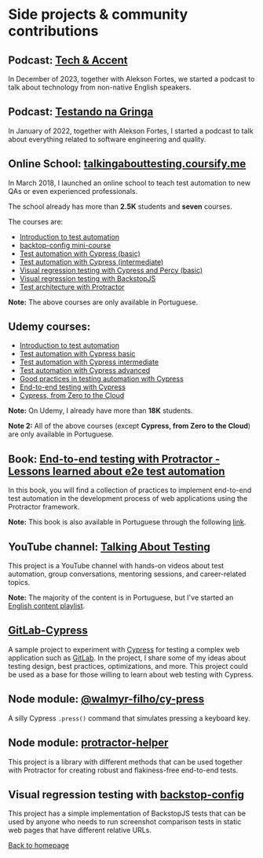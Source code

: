 # Side projects & community contributions

## Podcast: [Tech & Accent](https://open.spotify.com/show/1ZRRgVDduSSSkWmhwyQIIE)

In December of 2023, together with Alekson Fortes, we started a podcast to talk about technology from non-native English speakers.

## Podcast: [Testando na Gringa](https://anchor.fm/testando-na-gringa)

In January of 2022, together with Alekson Fortes, I started a podcast to talk about everything related to software engineering and quality.

## Online School: [talkingabouttesting.coursify.me](http://talkingabouttesting.coursify.me)

In March 2018, I launched an online school to teach test automation to new QAs or even experienced professionals.

The school already has more than **2.5K** students and **seven** courses.

The courses are:

- [Introduction to test automation](https://talkingabouttesting.coursify.me/courses/introducao-aos-testes-automatizados)
- [backtop-config mini-course](https://talkingabouttesting.coursify.me/courses/mini-curso-testes-de-regressao-visual-com-backstop-config)
- [Test automation with Cypress (basic)](https://talkingabouttesting.coursify.me/courses/testes-automatizados-com-cypress-basico)
- [Test automation with Cypress (intermediate)](https://talkingabouttesting.coursify.me/courses/testes-automatizados-com-cypress-intermediario)
- [Visual regression testing with Cypress and Percy (basic)](https://talkingabouttesting.coursify.me/courses/testes-automatizados-com-cypress-e-percy-basico)
- [Visual regression testing with BackstopJS](https://talkingabouttesting.coursify.me/courses/testes-de-regressao-visual-com-backstopjs)
- [Test architecture with Protractor](https://talkingabouttesting.coursify.me/courses/arquitetura-de-testes-com-protractor)

**Note:** The above courses are only available in Portuguese.

## Udemy courses:

- [Introduction to test automation](https://www.udemy.com/course/introducao-aos-testes-automatizados/)
- [Test automation with Cypress basic](https://www.udemy.com/course/testes-automatizados-com-cypress-basico/)
- [Test automation with Cypress intermediate](https://www.udemy.com/course/testes-automatizados-com-cypress-intermediario/)
- [Test automation with Cypress advanced](https://www.udemy.com/course/testes-automatizados-com-cypress-avancado/)
- [Good practices in testing automation with Cypress](https://www.udemy.com/course/boas-praticas-em-automacao-de-testes-com-cypress/?referralCode=53A9772BD676F93DC8A1)
- [End-to-end testing with Cypress](https://www.udemy.com/course/testes-end-to-end-com-cypress/?referralCode=BFC58FC7B29F2F37904D)
- [Cypress, from Zero to the Cloud](https://www.udemy.com/course/cypress-from-zero-to-the-cloud/?referralCode=CABCDDFA5ADBB7BE2E1A)

**Note:** On Udemy, I already have more than **18K** students.

**Note 2:** All of the above courses (except **Cypress, from Zero to the Cloud**) are only available in Portuguese.

## Book: [End-to-end testing with Protractor - Lessons learned about e2e test automation](https://leanpub.com/end-to-end-testing-with-protractor)

In this book, you will find a collection of practices to implement end-to-end test automation in the development process of web applications using the Protractor framework.

**Note:** This book is also available in Portuguese through the following [link](http://casadocodigo.com.br/products/livro-protractor).

## YouTube channel: [Talking About Testing](https://www.youtube.com/talkingabouttesting)

This project is a YouTube channel with hands-on videos about test automation, group conversations, mentoring sessions, and career-related topics.

**Note:** The majority of the content is in Portuguese, but I've started an [English content playlist](https://youtube.com/playlist?list=PL-eblSNRj0QFCgBuHFSSJUeEYDm6wwvHI).

## [GitLab-Cypress](https://github.com/wlsf82/gitlab-cypress)

A sample project to experiment with [Cypress](https://cypress.io) for testing a complex web application such as [GitLab](https://hub.docker.com/r/wlsf82/gitlab-ce). In the project, I share some of my ideas about testing design, best practices, optimizations, and more. This project could be used as a base for those willing to learn about web testing with Cypress.

## Node module: [@walmyr-filho/cy-press](https://www.npmjs.com/package/@walmyr-filho/cy-press)

A silly Cypress `.press()` command that simulates pressing a keyboard key.

## Node module: [protractor-helper](http://npmjs.com/package/protractor-helper)

This project is a library with different methods that can be used together with Protractor for creating robust and flakiness-free end-to-end tests.

## Visual regression testing with [backstop-config](https://github.com/wlsf82/backstop-config)

This project has a simple implementation of BackstopJS tests that can be used by anyone who needs to run screenshot comparison tests in static web pages that have different relative URLs.

[Back to homepage](../README.md)
